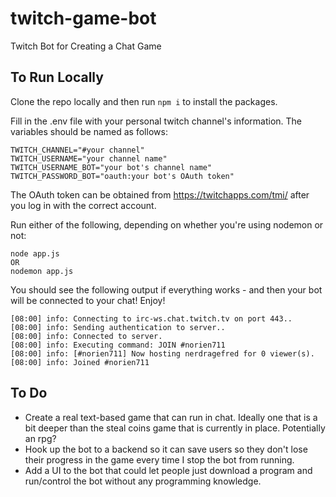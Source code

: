# twitch-game-bot
Twitch Bot for Creating a Chat Game

## To Run Locally

Clone the repo locally and then run `npm i` to install the packages. 

Fill in the .env file with your personal twitch channel's information. The variables should be named as follows:
```
TWITCH_CHANNEL="#your channel"
TWITCH_USERNAME="your channel name"
TWITCH_USERNAME_BOT="your bot's channel name"
TWITCH_PASSWORD_BOT="oauth:your bot's OAuth token"
```
The OAuth token can be obtained from https://twitchapps.com/tmi/ after you log in with the correct account. 

Run either of the following, depending on whether you're using nodemon or not:
```
node app.js
OR
nodemon app.js
```

You should see the following output if everything works - and then your bot will be connected to your chat! Enjoy!
```
[08:00] info: Connecting to irc-ws.chat.twitch.tv on port 443..
[08:00] info: Sending authentication to server..
[08:00] info: Connected to server.
[08:00] info: Executing command: JOIN #norien711
[08:00] info: [#norien711] Now hosting nerdragefred for 0 viewer(s).
[08:00] info: Joined #norien711
```

## To Do

- Create a real text-based game that can run in chat. Ideally one that is a bit deeper than the steal coins game that is currently in place. Potentially an rpg?
- Hook up the bot to a backend so it can save users so they don't lose their progress in the game every time I stop the bot from running. 
- Add a UI to the bot that could let people just download a program and run/control the bot without any programming knowledge.